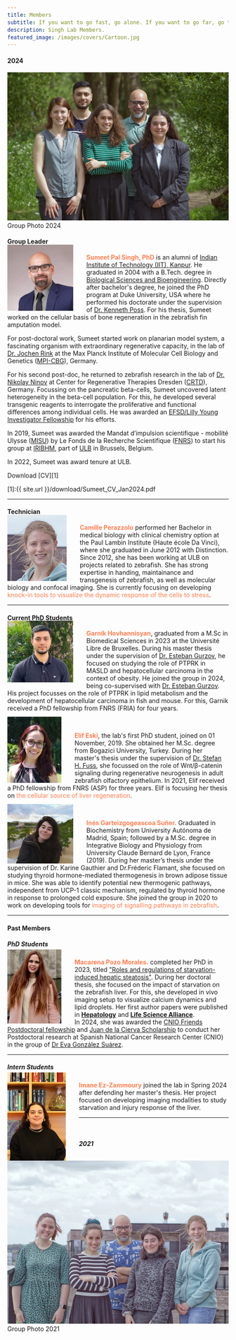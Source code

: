```yaml
---
title: Members
subtitle: If you want to go fast, go alone. If you want to go far, go together.
description: Singh Lab Members.
featured_image: /images/covers/Cartoon.jpg
---
```


#### 2024

<img src="/images/members/Lab2024_Small.jpg" alt="GroupPhoto 2024">
Group Photo 2024

#### Group Leader
<img src="/images/members/sumeet.jpeg" alt="Sumeet" style="float:left;width:150px;height:150px;margin:-20px 30px 0px 0px"> 

<span style="color:coral">**Sumeet Pal Singh, PhD**</span> is an alumni of [Indian Institute of Technology (IIT), Kanpur](https://www.iitk.ac.in/). He graduated in 2004 with a B.Tech. degree in [Biological Sciences and Bioengineering](http://www.iitk.ac.in/bsbe/). Directly after bachelor's degree, he joined the PhD program at Duke University, USA where he performed his doctorate under the supervision of [Dr. Kenneth Poss](https://sites.duke.edu/posslab/). For his thesis, Sumeet worked on the cellular basis of bone regeneration in the zebrafish fin amputation model.  
  
For post-doctoral work, Sumeet started work on planarian model system, a fascinating organism with extraordinary regenerative capacity, in the lab of [Dr. Jochen Rink](https://www.mpi-cbg.de/research-groups/current-groups/jochen-rink/research-focus/) at the Max Planck Institute of Molecular Cell Biology and Genetics ([MPI-CBG](https://www.mpi-cbg.de/home/)), Germany.  
  
For his second post-doc, he returned to zebrafish research in the lab of [Dr. Nikolay Ninov](https://www.crt-dresden.de/research/research-groups/core-groups/group-leaders/dr-nikolay-ninov/) at Center for Regenerative Therapies Dresden ([CRTD](https://www.crt-dresden.de/about-us/)), Germany. Focussing on the pancreatic beta-cells, Sumeet uncovered latent heterogeneity in the beta-cell population. For this, he developed several transgenic reagents to interrogate the proliferative and functional differences among individual cells. He was awarded an [EFSD/Lilly Young Investigator Fellowship](http://www.europeandiabetesfoundation.org/efsdlilly-young-investigator.html) for his efforts.  
  
In 2019, Sumeet was awarded the Mandat d’impulsion scientifique - mobilité Ulysse ([MISU](https://www.frs-fnrs.be/fr/reglements-guides#bourses-mandats)) by Le Fonds de la Recherche Scientifique ([FNRS](https://www.frs-fnrs.be/fr/)) to start his group at [IRIBHM](https://iribhm.org/), part of [ULB](https://www.ulb.be/en) in Brussels, Belgium.  

In 2022, Sumeet was award tenure at ULB. 
  
Download [CV][1]

[1]:{{ site.url }}/download/Sumeet_CV_Jan2024.pdf

---

#### Technician
<img src="/images/members/Camille.jpg" alt="Camille" style="float:left;width:135px;height:150px;margin:-20px 30px 0px 0px">

<span style="color:coral">**Camille Perazzolo**</span> performed her Bachelor in medical biology with clinical chemistry option at the Paul Lambin Institute (Haute école Da Vinci), where she graduated in June 2012 with Distinction. Since 2012, she has been working at ULB on projects related to zebrafish. She has strong expertise in handing, maintainance and transgenesis of  zebrafish, as well as molecular biology and confocal imaging. She is currently focusing on developing <span style="color:coral">knock-in tools to visualize the dynamic response of the cells to stress</span>. 

---

#### Current PhD Students
<img src="/images/members/Garnik.jpg" alt="Garnik" style="float:left;width:150px;height:140px;margin:-20px 30px 0px 0px">

<span style="color:coral">**Garnik Hovhannisyan**</span>, graduated from a M.Sc in Biomedical Sciences in 2023 at the Université Libre de Bruxelles. During his master thesis under the supervision of [Dr. Esteban Gurzov](https://www.stmlaboratory.com/dr-esteban-gurzov-phd), he focused on studying the role of PTPRK in MASLD and hepatocellular carcinoma in the context of obesity. He joined the group in 2024, being co-supervised with [Dr. Esteban Gurzov](https://www.stmlaboratory.com/dr-esteban-gurzov-phd). His project focusses on the role of PTPRK in lipid metabolism and the development of hepatocellular carcinoma in fish and mouse. For this, Garnik received a PhD fellowship from FNRS (FRIA) for four years.  

<br/>

<img src="/images/members/Elif.jpg" alt="Elif" style="float:left;width:123px;height:150px;margin:-20px 30px 0px 0px">

<span style="color:coral">**Elif Eski**</span>, the lab's first PhD student, joined on 01 November, 2019. She obtained her M.Sc. degree from Bogazici University, Turkey. During her master's thesis under the supervision of [Dr. Stefan H. Fuss](http://neurobio.boun.edu.tr/), she focussed on the role of Wnt/β-catenin signaling during regenerative neurogenesis in adult zebrafish olfactory epithelium. In 2021, Elif received a PhD fellowship from FNRS (ASP) for three years. Elif is focusing her thesis on <span style="color:coral">the cellular source of liver regeneration</span>.

<br/>

<img src="/images/members/Ines.jpg" alt="Ines" style="float:left;width:150px;height:135px;margin:-20px 30px 0px 0px">

<span style="color:coral">**Inés Garteizgogeascoa Suñer.**</span> Graduated in Biochemistry from University Autónoma de Madrid, Spain; followed by a M.Sc. degree in Integrative Biology and Physiology from University Claude Bernard de Lyon, France (2019). During her master’s thesis under the supervision of Dr. Karine Gauthier and Dr.Fréderic Flamant, she focused on studying thyroid hormone-mediated thermogenesis in brown adipose tissue in mice. She was able to identify potential new thermogenic pathways, independent from UCP-1 classic mechanism, regulated by thyroid hormone in response to prolonged cold exposure. She joined the group in 2020 to work on developing tools for <span style="color:coral">imaging of signalling pathways in zebrafish</span>.


---

#### Past Members

##### PhD Students
<img src="/images/members/Macarena.jpeg" alt="Macarena" style="float:left;width:123px;height:168px;margin:-20px 30px 0px 0px">

<span style="color:coral">**Macarena Pozo Morales.**</span> completed her PhD in 2023, titled ["Roles and regulations of starvation-induced hepatic steatosis"](https://difusion.ulb.ac.be/vufind/Record/ULB-DIPOT:oai:dipot.ulb.ac.be:2013/358507/Holdings). During her doctoral thesis, she focused on the impact of starvation on the zebrafish liver. For this, she developed in vivo imaging setup to visualize calcium dynamics and lipid droplets. Her first author papers were published in [**Hepatology**](https://journals.lww.com/hep/Abstract/2023/03000/In_vivo_imaging_of_calcium_dynamics_in_zebrafish.10.aspx) and [**Life Science Alliance**](https://www.life-science-alliance.org/content/7/5/e202302458).  
In 2024, she was awarded the [CNIO Friends Postdoctoral fellowship](https://www.cnio.es/educacion-y-formacion/programas-de-fomacion/programa-de-formacion-postdoctoral/convocatoria-postdoctoral-amigos-del-cnio/) and [Juan de la Cierva Scholarship](https://en.wikipedia.org/wiki/Juan_de_la_Cierva_Scholarship) to conduct her Postdoctoral research at Spanish National Cancer Research Center (CNIO) in the group of [Dr Eva González Suárez](https://www.cnio.es/investigacion-e-innovacion/programas-cientificos/programa-de-oncologia-molecular/grupo-de-transformacion-y-metastasis/).  
<!--Graduated in Biochemistry at the University of Málaga (Spain) in 2018. During her master’s thesis under the supervision of Dr. Ma Ángeles Real Avilés and Dr. Alicia Rivera Ramírez, she focused on determining the role of dopaminergic D4 receptor on the effect of cocaine in caudate putamen in rat. At the same time, she worked as intern student in the lab of Dr. Francisco J. Bermúdez Silva and Dr. Isabel González Mariscal in IBIMA (Spain) to study the role of GPR55 on the onset of type 1 diabetes. <br/> where she focused on studying pharmacogenetic response to Tacrolimus in kidney transplantation, under the supervision of Dr. Ma José Bravo Romero. Also, she joined two Internships Erasmus scholarships during her bachelor’s degree: 1. At Warsaw University of Life Sciences (Poland) in 2017 in the lab of Dr. Hanna Bolibok-Bragoszewska, where she worked on identifying and characterizing sequences targeted by domestication and breeding in rye (Secale Cereale L); 2. At University of Oxford (United Kingdom) in 2018, under the supervision of Dr. David A. Priestman. She focused on studying the supplementation with ursodeoxycholic acid (UDCA) as a new therapy of Niemann-Pick type C (NPC) disease. After her bachelor’s degree, she obtained her M.Sc. degree in Molecular and Cellular Biology at University of Málaga in 2019. <br/>-->

---

##### Intern Students

<img src="/images/members/Imane.jpg" alt="Imane" style="float:left;width:133px;height:200px;margin:-20px 30px 0px 0px">

<span style="color:coral">**Imane Ez-Zammoury**</span> <!--graduated from her Bachelor's degree in Biomedical Science at the Université Catholique de Louvain in 2022. In the Master's thesis conducted under the guidance of Prof. Sophie Lucas, her project centered on the investigating TGF-β1 activation. In the final year of her Master's program, she--> joined the lab in Spring 2024 after defending her master's thesis. Her project focused on developing imaging modalities to study starvation and injury response of the liver.  

  
---
<br/>


##### 2021
<img src="/images/members/GroupPhoto2021_Small.jpg" alt="GroupPhoto 2021">
Group Photo 2021
